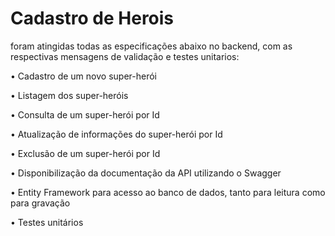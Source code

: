 # Cadastro de Herois

foram atingidas todas as especificações abaixo no backend, com as respectivas mensagens de validação e testes unitarios:


•	Cadastro de um novo super-herói

•	Listagem dos super-heróis

•	Consulta de um super-herói por Id

•	Atualização de informações do super-herói por Id

•	Exclusão de um super-herói por Id

•	Disponibilização da documentação da API utilizando o Swagger

•	Entity Framework para acesso ao banco de dados, tanto para leitura como para gravação

•	Testes unitários
